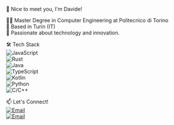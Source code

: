 👋 Nice to meet you, I'm Davide!

🧑‍🎓 Master Degree in Computer Engineering at Politecnico di Torino  
📍 Based in Turin (IT)  
🚀 Passionate about technology and innovation.

🛠️ Tech Stack  
![JavaScript](https://img.shields.io/badge/JavaScript-F7DF1E?style=for-the-badge&logo=javascript&logoColor=black)  
![Rust](https://img.shields.io/badge/Rust-000000?style=for-the-badge&logo=rust&logoColor=white)  
![Java](https://img.shields.io/badge/Java-007396?style=for-the-badge&logo=java&logoColor=white)  
![TypeScript](https://img.shields.io/badge/TypeScript-3178C6?style=for-the-badge&logo=typescript&logoColor=white)  
![Kotlin](https://img.shields.io/badge/Kotlin-0095D5?style=for-the-badge&logo=kotlin&logoColor=white)  
![Python](https://img.shields.io/badge/Python-3776AB?style=for-the-badge&logo=python&logoColor=white)  
![C/C++](https://img.shields.io/badge/C/C++-00599C?style=for-the-badge&logo=c&logoColor=white)

📫 Let's Connect!  
[![Email](https://img.shields.io/badge/Email-s324103@studenti.polito.com-red?style=for-the-badge&logo=gmail)](mailto:s324103@studenti.polito.com)  
[![Email](https://img.shields.io/badge/Email-davide.proglio@gmail.com-red?style=for-the-badge&logo=gmail)](mailto:davide.proglio@gmail.com)


<!--
**orionP22/orionP22** is a ✨ _special_ ✨ repository because its `README.md` (this file) appears on your GitHub profile.

Here are some ideas to get you started:

- 🔭 I’m currently working on ...
- 🌱 I’m currently learning ...
- 👯 I’m looking to collaborate on ...
- 🤔 I’m looking for help with ...
- 💬 Ask me about ...
- 📫 How to reach me: ...
- 😄 Pronouns: ...
- ⚡ Fun fact: ...
-->
